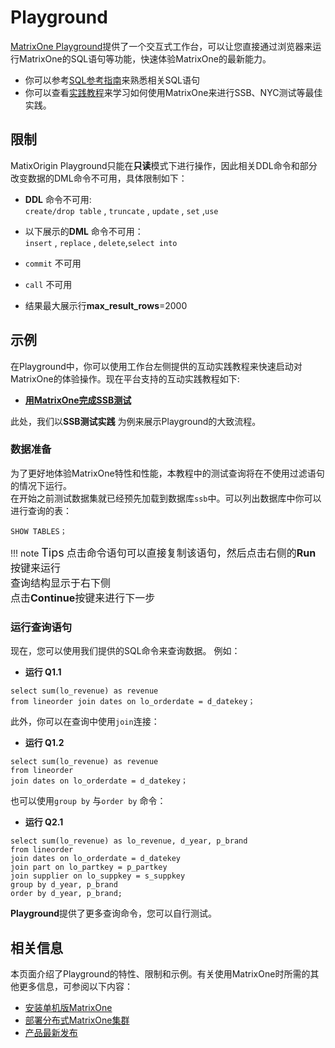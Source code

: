 # **Playground**

[MatrixOne Playground](https://playground.matrixorigin.io/?tutorial=SSB-test-with-matrixone&step=1)提供了一个交互式工作台，可以让您直接通过浏览器来运行MatrixOne的SQL语句等功能，快速体验MatrixOne的最新能力。
 
* 你可以参考[SQL参考指南](../Reference/SQL-Reference/Data-Definition-Statements/create-database.md)来熟悉相关SQL语句
* 你可以查看[实践教程](Tutorial/SSB-test-with-matrixone.md)来学习如何使用MatrixOne来进行SSB、NYC测试等最佳实践。

## **限制**

MatixOrigin Playground只能在**只读**模式下进行操作，因此相关DDL命令和部分改变数据的DML命令不可用，具体限制如下：

* **DDL** 命令不可用:  
```create/drop table``` , ```truncate``` , ```update``` , ```set``` ,```use```  
  
* 以下展示的**DML** 命令不可用：  
```insert``` , ```replace``` , ```delete```,```select into```  

* ```commit``` 不可用

* ```call``` 不可用

* 结果最大展示行**max_result_rows**=2000  
  
## **示例**

在Playground中，你可以使用工作台左侧提供的互动实践教程来快速启动对MatrixOne的体验操作。现在平台支持的互动实践教程如下:

* [**用MatrixOne完成SSB测试**](https://playground.matrixorigin.io/?tutorial=SSB-test-with-matrixone&step=1) 
     
此处，我们以**SSB测试实践** 为例来展示Playground的大致流程。

### **数据准备**  

为了更好地体验MatrixOne特性和性能，本教程中的测试查询将在不使用过滤语句的情况下运行。  
在开始之前测试数据集就已经预先加载到数据库`ssb`中。可以列出数据库中你可以进行查询的表：

```
SHOW TABLES；
```

!!! note  <font size=4>Tips</font>
    <font size=3>点击命令语句可以直接复制该语句，然后点击右侧的**Run**按键来运行 </font>  
    <font size=3>查询结构显示于右下侧</font>  
    <font size=3>点击**Continue**按键来进行下一步</font>  

### **运行查询语句**

现在，您可以使用我们提供的SQL命令来查询数据。 
例如：

* **运行 Q1.1**

```
select sum(lo_revenue) as revenue
from lineorder join dates on lo_orderdate = d_datekey；
```

此外，你可以在查询中使用`join`连接：

* **运行 Q1.2**

```
select sum(lo_revenue) as revenue
from lineorder
join dates on lo_orderdate = d_datekey；
```

也可以使用```group by``` 与```order by``` 命令：

* **运行 Q2.1**

```
select sum(lo_revenue) as lo_revenue, d_year, p_brand
from lineorder
join dates on lo_orderdate = d_datekey
join part on lo_partkey = p_partkey
join supplier on lo_suppkey = s_suppkey
group by d_year, p_brand
order by d_year, p_brand;
```

**Playground**提供了更多查询命令，您可以自行测试。

## **相关信息**

本页面介绍了Playground的特性、限制和示例。有关使用MatrixOne时所需的其他更多信息，可参阅以下内容：

* [安装单机版MatrixOne](install-standalone-matrixone.md)
* [部署分布式MatrixOne集群](install-distributed-matrixone.md)
* [产品最新发布](../Overview/whats-new.md)
